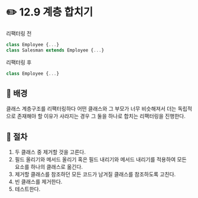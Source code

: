 # ✏️ 12.9 계층 합치기

리팩터링 전

```javascript
class Employee {...}
class Salesman extends Employee {...}
```

리팩터링 후

```javascript
class Employee {...}
```

## 🧷 배경

클래스 계층구조를 리팩터링하다 어떤 클래스와 그 부모가 너무 비슷해져서 더는 독립적으로 존재해야 할 이유가 사라지는 경우 그 둘을 하나로 합치는 리팩터링을 진행한다.

## 🧷 절차

1. 두 클래스 중 제거할 것을 고른다.
2. 필드 올리기와 메서드 올리기 혹은 필드 내리기와 메서드 내리기를 적용하여 모든 요소를 하나의 클래스로 옮긴다.
3. 제거할 클래스를 참조하던 모든 코드가 남겨질 클래스를 참조하도록 고친다.
4. 빈 클래스를 제거한다.
5. 테스트한다.
